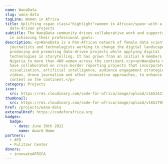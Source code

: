 ```yaml
---
name: WanaData
slug: wana-data
tagLine: Women in Africa
title: Uplifting <span class="highlight">women in Africa</span> with a focus on
  data-driven projects
subtitle: The WanaData community drives collaborative work and supports members
  in achieving their professional goals.
description: <p>WanaData is a Pan-African network of female data scientists,
  journalists and technologists working to change the digital landscape by
  producing and promoting data-driven projects while applying digital
  technologies in storytelling. It has grown from an initial 6 members in
  Nigeria to more than 400 women across the continent.</p><p>WanaData members
  have collaborated on cross-border reporting projects that incorporate data
  visualisation, artificial intelligence, audience engagement strategies, social
  videos, drone journalism and other innovative approaches, to enhance news
  content on the continent.</p>
category: Projects
icon:
  src: https://res.cloudinary.com/code-for-africa/image/upload/v1652431239/codeforafrica/icons/Type_WanaData_neqwtm.svg
thumbnail:
  src: https://res.cloudinary.com/code-for-africa/image/upload/v1652705959/codeforafrica/images/Property_1_WanaData_t3tbex.jpg
href: /projects/wana-data
externalHref: https://codeforafrica.org
badges:
  badge:
    - date: June 30th 2022
      name: Award Name
partners:
  - AFD
  - Pulitzer Center
donors:
  - innovateAFRICA
---
```

